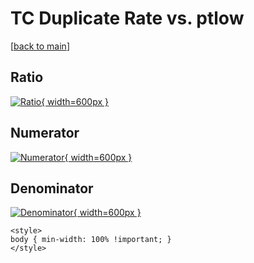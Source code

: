 # TC Duplicate Rate vs. ptlow

[[back to main](./)]



## Ratio

[![Ratio](../mtv/var/TC_duplrate_stack_ptlow.png){ width=600px }](../mtv/var/TC_duplrate_stack_ptlow.pdf)

## Numerator

[![Numerator](../mtv/num/TC_duplrate_stack_ptlow_num.png){ width=600px }](../mtv/num/TC_duplrate_stack_ptlow_num.pdf)

## Denominator

[![Denominator](../mtv/den/TC_duplrate_stack_ptlow_den.png){ width=600px }](../mtv/den/TC_duplrate_stack_ptlow_den.pdf)


``` {=html}
<style>
body { min-width: 100% !important; }
</style>
```
